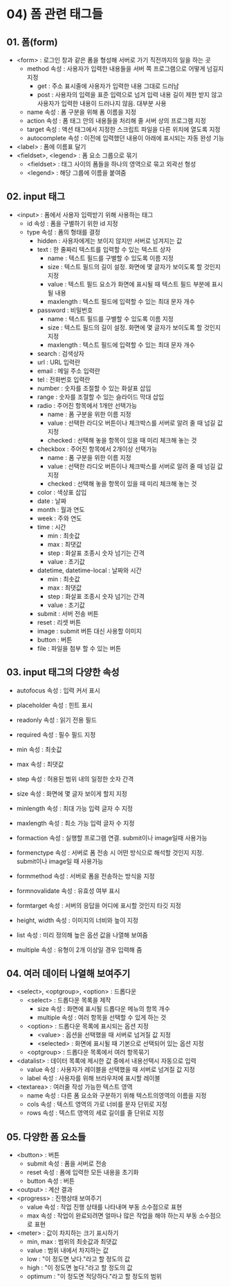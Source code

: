 # 04) 폼 관련 태그들

## 01. 폼(form)

- &lt;form&GT; : 로그인 창과 같은 폼을 형성해 서버로 가기 직전까지의 일을 하는 곳
    - method 속성 : 사용자가 입력한 내용들을 서버 쪽 프로그램으로 어떻게 넘길지 지정
        - get : 주소 표시줄에 사용자가 입력한 내용 그대로 드러남
        - post : 사용자의 입력을 표준 입력으로 넘겨 입력 내용 길이 제한 받지 않고 사용자가 입력한 내용이 드러나지 않음. 대부분 사용
    - name 속성 : 폼 구분을 위해 폼 이름을 지정
    - action 속성 : 폼 태그 안의 내용들을 처리해 줄 서버 상의 프로그램 지정
    - target 속성 : 액션 태그에서 지정한 스크립트 파일을 다른 위치에 열도록 지정
    - autocomplete 속성 : 이전에 입력했던 내용이 아래에 표시되는 자동 완성 기능
- &lt;label&GT; : 폼에 이름표 달기
- &lt;fieldset&GT;, &lt;legend&GT; : 폼 요소 그룹으로 묶기
    - &lt;fieldset&GT; : 태그 사이의 폼들을 하나의 영역으로 묶고 외곽선 형성
    - &lt;legend&GT; : 해당 그룹에 이름을 붙여줌

## 02. input 태그

- &lt;input&GT; : 폼에서 사용자 입력받기 위해 사용하는 태그
    - id 속성 : 폼을 구별하기 위한 id 지정
    - type 속성 : 폼의 형태를 결정
        - hidden : 사용자에게는 보이지 않지만 서버로 넘겨지는 값
        - text : 한 줄짜리 텍스트를 입력할 수 있는 텍스트 상자
            - name : 텍스트 필드를 구별할 수 있도록 이름 지정
            - size : 텍스트 필드의 길이 설정. 화면에 몇 글자가 보이도록 할 것인지 지정
            - value : 텍스트 필드 요소가 화면에 표시될 때 텍스트 필드 부분에 표시될 내용
            - maxlength : 텍스트 필드에 입력할 수 있는 최대 문자 개수
        - password : 비밀번호
            - name : 텍스트 필드를 구별할 수 있도록 이름 지정
            - size : 텍스트 필드의 길이 설정. 화면에 몇 글자가 보이도록 할 것인지 지정
            - maxlength : 텍스트 필드에 입력할 수 있는 최대 문자 개수
        - search : 검색상자
        - url : URL 입력란
        - email : 메일 주소 입력란
        - tel : 전화번호 입력란
        - number : 숫자를 조절할 수 있는 화살표 삽입
        - range : 숫자를 조절할 수 있는 슬라이드 막대 삽입
        - radio : 주어진 항목에서 1개만 선택가능
            - name : 폼 구분을 위한 이름 지정
            - value : 선택한 라디오 버튼이나 체크박스를 서버로 알려 줄 때 넘길 값 지정
            - checked : 선택해 놓을 항목이 있을 때 미리 체크해 놓는 것
        - checkbox : 주어진 항목에서 2개이상 선택가능
            - name : 폼 구분을 위한 이름 지정
            - value : 선택한 라디오 버튼이나 체크박스를 서버로 알려 줄 때 넘길 값 지정
            - checked : 선택해 놓을 항목이 있을 때 미리 체크해 놓는 것
        - color : 색상표 삽입
        - date : 날짜
        - month : 월과 연도
        - week : 주와 연도
        - time : 시간
            - min : 최솟값
            - max : 최댓값
            - step : 화살표 조종시 숫자 넘기는 간격
            - value : 초기값
        - datetime, datetime-local : 날짜와 시간
            - min : 최솟값
            - max : 최댓값
            - step : 화살표 조종시 숫자 넘기는 간격
            - value : 초기값
        - submit : 서버 전송 버튼
        - reset : 리셋 버튼
        - image : submit 버튼 대신 사용할 이미지
        - button : 버튼
        - file : 파일을 첨부 할 수 있는 버튼

## 03. input 태그의 다양한 속성

- autofocus 속성 : 입력 커서 표시
- placeholder 속성 : 힌트 표시
- readonly 속성 : 읽기 전용 필드
- required 속성 : 필수 필드 지정
- min 속성 : 최솟값
- max 속성 : 최댓값
- step 속성 : 허용된 범위 내의 일정한 숫자 간격
- size 속성 : 화면에 몇 글자 보이게 할지 지정
- minlength 속성 : 최대 가능 입력 글자 수 지정
- maxlength 속성 : 최소 가능 입력 글자 수 지정

- formaction 속성 : 실행할 프로그램 연결. submit이나 image일때 사용가능
- formenctype 속성 : 서버로 폼 전송 시 어떤 방식으로 해석할 것인지 지정. submit이나 image일 때 사용가능
- formmethod 속성 : 서버로 폼을 전송하는 방식을 지정
- formnovalidate 속성 : 유효성 여부 표시
- formtarget 속성 : 서버의 응답을 어디에 표시할 것인지 타깃 지정
- height, width 속성 : 이미지의 너비와 높이 지정
- list 속성 : 미리 정의해 높은 옵션 값을 나열해 보여줌
- multiple 속성 : 유형이 2개 이상일 경우 입력해 줌

## 04. 여러 데이터 나열해 보여주기

- &lt;select&GT;, &lt;optgroup&GT;, &lt;option&GT; : 드롭다운
    - &lt;select&GT; : 드롭다운 목록을 제작
        - size 속성 : 화면에 표시될 드롭다운 메뉴의 항목 개수
        - multiple 속성 : 여러 항목을 선택할 수 있게 하는 것
    - &lt;option&GT; : 드롭다운 목록에 표시되는 옵션 지정
        - &lt;value&GT; : 옵션을 선택했을 때 서버로 넘겨질 값 지정
        - &lt;selected&GT; : 화면에 표시될 때 기본으로 선택되어 있는 옵션 지정
    - &lt;optgroup&GT; : 드롭다운 목록에서 여러 항목묶기
- &lt;datalist&GT; : 데이터 목록에 제시한 값 중에서 내용선택시 자동으로 입력
    - value 속성 : 사용자가 레이블을 선택했을 때 서버로 넘겨질 값 지정
    - label 속성 : 사용자를 위해 브라우저에 표시할 레이블
- &lt;textarea&GT; : 여러줄 작성 가능한 텍스트 영역
    - name 속성 : 다른 폼 요소와 구분하기 위해 텍스트의영역의 이름을 지정
    - cols 속성 : 텍스트 영역의 가로 너비를 문자 단위로 지정
    - rows 속성 : 텍스트 영역의 세로 길이를 줄 단위로 지정

## 05. 다양한 폼 요소들

- &lt;button&GT; : 버튼
    - submit 속성 : 폼을 서버로 전송
    - reset 속성 : 폼에 입력한 모든 내용을 초기화
    - button 속성 : 버튼
- &lt;output&GT; : 계산 결과
- &lt;progress&GT; : 진행상태 보여주기
    - value 속성 : 작업 진행 상태를 나타내며 부동 소수점으로 표현
    - max 속성 : 작업이 완료되려면 얼마나 많은 작업을 해야 하는지 부동 소수점으로 표현
- &lt;meter&GT; : 값이 차지하는 크기 표시하기
    - min, max : 범위의 최솟값과 최댓값
    - value : 범위 내에서 차지하는 값
    - low : "이 정도면 낮다."라고 할 정도의 값
    - high : "이 정도면 높다."라고 할 정도의 값
    - optimum : "이 정도면 적당하다."라고 할 정도의 범위
